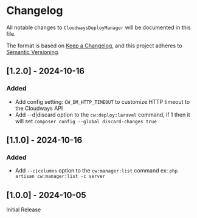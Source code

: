 # Changelog

All notable changes to `CloudwaysDeployManager` will be documented in this file.

The format is based on [Keep a Changelog](https://keepachangelog.com/en/1.0.0/),
and this project adheres to [Semantic Versioning](https://semver.org/spec/v2.0.0.html).



## [1.2.0] - 2024-10-16

### Added

- Add config setting: `CW_DM_HTTP_TIMEOUT` to customize HTTP timeout to the Cloudways API
- Add --d|discard option to the `cw:deploy:laravel` command, if 1 then it will set 
`composer config --global discard-changes true`

## [1.1.0] - 2024-10-16

### Added
- Add `--c|columns` option to the `cw:manager:list` command ex: `php artisan cw:manager:list -c server`

## [1.0.0] - 2024-10-05

Initial Release
